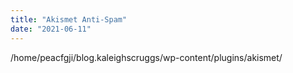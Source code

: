 ```yaml
---
title: "Akismet Anti-Spam"
date: "2021-06-11"
---
```


/home/peacfgji/blog.kaleighscruggs/wp-content/plugins/akismet/
